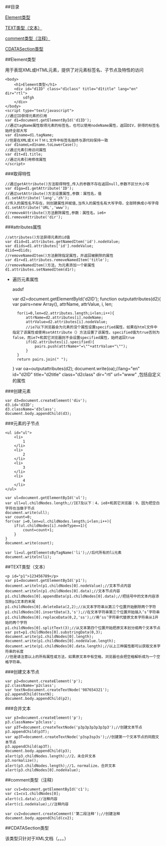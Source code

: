 ##目录

[Element类型](#a1)

[TEXT类型（文本）](#a2)

[comment类型（注释）](#a3)

[CDATASection类型](#a4)

<a name="a1"></a>

##Element类型

用于表现XML或HTML元素，提供了对元素标签名、子节点及特性的访问

	<body>
		<h1>Element类型</h1>
		<div id="d1ID" class="d1class" title="d1title" lang="en" dir="rtl">
			sdfgh
		</div>
	</body>
	<script type="text/javascript">
	//通过ID获得元素的引用
	var d1=document.getElementById('d1ID');
	//通过tagName属性取得元素的标签名，也可以使用nodeName属性，返回DIV，获得的标签名始终全部大写
	var d1name=d1.tagName;
	//但是在XML或ＸＨＴＭＬ文件中标签名始终与源代码保持一致
	var d1nameL=d1name.toLowerCase();
	//通过元素引用访问属性
	var d1t=d1.title;
	//通过元素引用修改属性
	</script>

###取得特性

	//通过getAttribute()方法取得特性,传入的参数不存在返回null,参数不区分大小写
	var d1ga=d1.getAttribute('ID');
	//通过setAttribute()方法设置属性,参数：属性名，值
	d1.setAttribute('lang','zh');
	//传入的属性名不存在，则创建属性并赋值,当传入的属性名有大写字母，全部转换成小写字母
	d1.setAttribute('URL','www');
	//removeAttribute()方法删除属性,参数：属性名，ie6+
	d1.removeAttribute('dir');

###attributes属性

	//attributes()方法获得元素的id值
	var d1id=d1.attributes.getNamedItem('id').nodeValue;
	var d1ids=d1.attributes['id'].nodeValue;
	d1id==d1ids;
	//removeNamedItem()方法删除指定属性，并返回被删除的属性
	var d1r=d1.attributes.removeNamedItem('title');
	//removeNamedItem()方法，为元素添加一个新属性
	d1.attributes.setNamedItem(d1r);

+ 遍历元素属性

	<div id="d2ID" class="d2class" title="d2title" lang="en" dir="rtl" url="www">
		asdsf
	</div>
	
	var d2=document.getElementById('d2ID');
	function outputattributes(d2){
		var pairs=new Array(),
		attrName,
		attrValue,
		i,
		len;
		
		for(i=0,len=d2.attributes.length;i<len;i++){
			attrName=d2.attributes[i].nodeName;
			attrValue=d2.attributes[i].nodeValue;
			//ie7以下浏览器会为元素的没个属性设置specified属性，如果在html文件中指定了该属性或使用setAttribute（）方法设置了该属性，specified值为true否则为false，而ie7+和其它浏览器则不会设置specified属性，始终返回true
			if(d2.attributes[i].specified){
				pairs.push(attrName+"=\""+attrValue+"\"");
			}
		}
		return pairs.join(" ");
	}
	var oa=outputattributes(d2);
	document.write(oa);//lang="en" id="d2ID" title="d2title" class="d2class" dir="rtl" url="www" ,包括自定义的属性

###创建元素

	var d3=document.createElement('div');
	d3.id='d3ID';
	d3.className='d3class';
	document.body.appendChild(d3);

###元素的子节点

	<ul id="ul">
		<li>
			1
		</li>
		<li>
			2
		</li>
		<li>
			3
		</li>
		<li>
			4
		</li>
	</ul>

	var ul=document.getElementById('ul');
	var ull=ul.childNodes.length;//IE7及以下：4，ie8+和其它浏览器：9，因为把空白字符也当做子节点
	document.write(ull);
	var count=0;
	for(var i=0,len=ul.childNodes.length;i<len;i++){
		if(ul.childNodes[i].nodeType==1){
			count=count+1;
		}
	}
	document.write(count);

	var li=ul.getElementsByTagName('li');//后代所有的li元素
	document.writeln(li);

<a name="a2"></a>

##TEXT类型（文本）

	<p id="p1">123456789</p>
	var p1=document.getElementById('p1');
	document.writeln(p1.childNodes[0].nodeValue);//文本节点内容
	document.writeln(p1.childNodes[0].data);//文本节点内容
	p1.childNodes[0].appendData(p1.childNodes[0].data);//把括号中的文本内容添加到p1文本的末尾
	p1.childNodes[0].deleteData(2,2);//从文本字符串从第三个位置开始删除两个字符
	p1.childNodes[0].insertData(3,'s');//在文本字符串第三个位置开始插入‘s’字符串
	p1.childNodes[0].replaceData(0,2,'ss');//用‘ss’字符串代替原文本字符串从1开始的两个字符
	p1.childNodes[0].splitText(3);//从文本第四个位置开始把原文本划分成两个文本节点
	var pst=p1.childNodes[0].substringData(0,3);
	document.write(p1.childNodes[0].length);
	document.write(p1.childNodes[0].nodeValue.length);
	document.write(p1.childNodes[0].data.length);//以上三种属性都可以获取文本字符串的长度
	//但是请注意以上的所有属性或方法，如果原文本中有空格，浏览器也会把空格解析成为一个空格字符串。

###创建文本节点

	var p2=document.createElement('p');
	p2.className='p2class';
	var textN=document.createTextNode('987654321');
	p2.appendChild(textN);
	document.body.appendChild(p2);

###合并文本

	var p3=document.createElement('p');
	p3.className='p3class';
	var p3T=document.createTextNode('p3p3p3p3p3p3p3');//创建文本节点
	p3.appendChild(p3T);
	var ap3T=document.createTextNode('p3sp3sp3s');//创建第一个文本节点的同胞文本节点
	p3.appendChild(ap3T);
	document.body.appendChild(p3);
	alert(p3.childNodes.length);//2，未合并文本
	p3.normalize();
	alert(p3.childNodes.length);//1，normalize，合并文本
	alert(p3.childNodes[0].nodeValue);

<a name="a3"></a>

##comment类型（注释）

	var cv1=document.getElementById('c1');
	var c1=cv1.childNodes[0];
	alert(c1.data);//注释内容
	alert(c1.nodeValue);//注释内容
	
	var cv2=document.createComment('第二段注释');//创建注释
	document.body.appendChild(cv2);

<a name="a3"></a>

##CDATASection类型

该类型只针对于XML文档（。。。）

